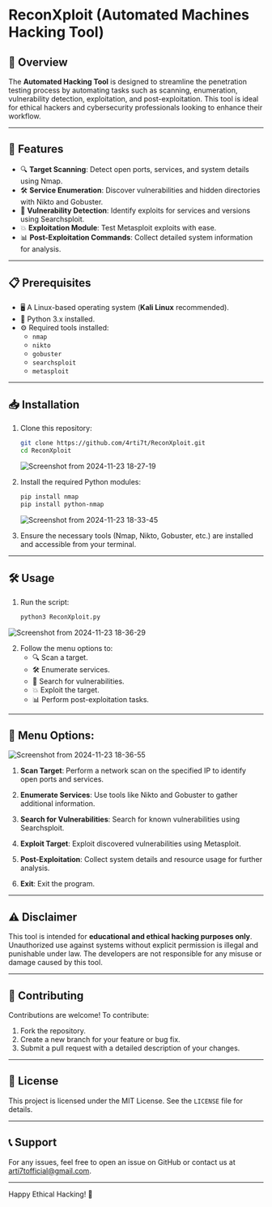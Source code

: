 # ReconXploit (Automated Machines Hacking Tool)

## 🚀 Overview
The **Automated Hacking Tool** is designed to streamline the penetration testing process by automating tasks such as scanning, enumeration, vulnerability detection, exploitation, and post-exploitation. This tool is ideal for ethical hackers and cybersecurity professionals looking to enhance their workflow.

---

## 🌟 Features
- 🔍 **Target Scanning**: Detect open ports, services, and system details using Nmap.
- 🛠️ **Service Enumeration**: Discover vulnerabilities and hidden directories with Nikto and Gobuster.
- 📂 **Vulnerability Detection**: Identify exploits for services and versions using Searchsploit.
- 💥 **Exploitation Module**: Test Metasploit exploits with ease.
- 📊 **Post-Exploitation Commands**: Collect detailed system information for analysis.

---

## 📋 Prerequisites
- 🖥️ A Linux-based operating system (**Kali Linux** recommended).
- 🐍 Python 3.x installed.
- ⚙️ Required tools installed:
  - `nmap`
  - `nikto`
  - `gobuster`
  - `searchsploit`
  - `metasploit`

---

## 📥 Installation
1. Clone this repository:
   ```bash
   git clone https://github.com/4rti7t/ReconXploit.git
   cd ReconXploit
   ```
   
   ![Screenshot from 2024-11-23 18-27-19](https://github.com/user-attachments/assets/6c955800-3d87-4751-ad0d-5bb77ffb6590)

2. Install the required Python modules:
   ```bash
   pip install nmap
   pip install python-nmap
   ```

   ![Screenshot from 2024-11-23 18-33-45](https://github.com/user-attachments/assets/18ffea76-efe8-403f-bfa9-10c81c4544a6)


3. Ensure the necessary tools (Nmap, Nikto, Gobuster, etc.) are installed and accessible from your terminal.

---

## 🛠️ Usage
1. Run the script:
   ```bash
   python3 ReconXploit.py
   ```
![Screenshot from 2024-11-23 18-36-29](https://github.com/user-attachments/assets/8b5b600f-5c8b-4f76-aa47-cf9a31083913)

   

2. Follow the menu options to:
   - 🔍 Scan a target.
   - 🛠️ Enumerate services.
   - 📂 Search for vulnerabilities.
   - 💥 Exploit the target.
   - 📊 Perform post-exploitation tasks.

---

## 📖 **Menu Options:**
![Screenshot from 2024-11-23 18-36-55](https://github.com/user-attachments/assets/77c425d1-041d-4b86-91d6-ae86d3f3fb81)


1. **Scan Target**:
    Perform a network scan on the specified IP to identify open ports and services.
   

3. **Enumerate Services**:
   Use tools like Nikto and Gobuster to gather additional information.
   

5. **Search for Vulnerabilities**:
   Search for known vulnerabilities using Searchsploit.
   
7. **Exploit Target**:
    Exploit discovered vulnerabilities using Metasploit.
   

9. **Post-Exploitation**:
    Collect system details and resource usage for further analysis.
   

11. **Exit**:
    Exit the program.

---

## ⚠️ **Disclaimer**
This tool is intended for **educational and ethical hacking purposes only**. Unauthorized use against systems without explicit permission is illegal and punishable under law. The developers are not responsible for any misuse or damage caused by this tool.

---

## 🤝 **Contributing**

Contributions are welcome! To contribute:
1. Fork the repository.
2. Create a new branch for your feature or bug fix.
3. Submit a pull request with a detailed description of your changes.

---

## 📜 **License**

This project is licensed under the MIT License. See the `LICENSE` file for details.

---

## 📞 **Support**

For any issues, feel free to open an issue on GitHub or contact us at arti7tofficial@gmail.com.

---


Happy Ethical Hacking! 🚀

